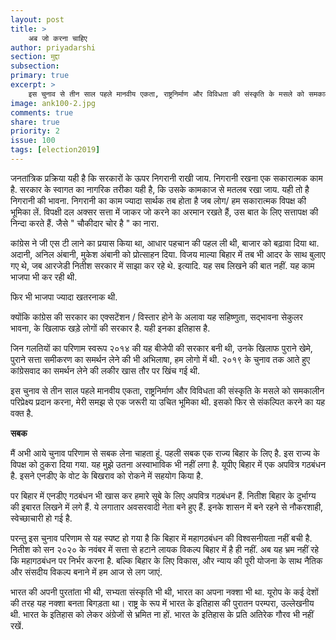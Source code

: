 ```yaml
---
layout: post
title: >
    अब जो करना चाहिए
author: priyadarshi
section: मुद्दा
subsection:
primary: true
excerpt: >
    इस चुनाव से तीन साल पहले मानवीय एकता, राष्ट्रनिर्माण और विविधता की संस्कृति के मसले को समकालीन परिप्रेक्ष्य प्रदान करना, मेरी समझ से एक जरूरी या उचित भूमिका थी. इसको फिर से संकल्पित करने का यह वक्त है.
image: ank100-2.jpg
comments: true
share: true
priority: 2
issue: 100
tags: [election2019]
---
```


जनतांत्रिक प्रक्रिया यही है कि सरकारों के ऊपर निगरानी राखी जाय. निगरानी रखना एक सकारात्मक काम है. सरकार के स्वागत का नागरिक तरीका यही है, कि उसके कामकाज से मतलब रखा जाय. यही तो है निगरानी की भावना. निगरानी का  काम ज्यादा सार्थक तब होता है जब लोग/ हम सकारात्मक विपक्ष की भूमिका लें. विपक्षी दल अक्सर सत्ता में जाकर जो करने का अरमान रखते हैं, उस बात के लिए सत्तापक्ष की निन्दा करते हैं. जैसे " चौकीदार चोर है " का नारा.

कांग्रेस ने जी एस टी लाने का प्रयास किया था, आधार पहचान की पहल ली थी, बाजार को बढ़ावा दिया था. अदानी, अनिल अंबानी, मुकेश अंबानी को प्रोत्साहन दिया. विजय माल्या बिहार में तब भी आदर के साथ बुलाए गए थे, जब आरजेडी नितीश सरकार में साझा कर रहे थे. इत्यादि. यह सब लिखने की बात नहीं. यह काम भाजपा भी कर रही थी.

फिर भी भाजपा ज्यादा खतरनाक थी.

क्योंकि कांग्रेस की सरकार का एक्सटेंशन / विस्तार होने के अलावा यह सहिष्णुता, सद्भावना सेकुलर भावना, के खिलाफ खड़े लोगों की सरकार है. यही इनका इतिहास है.

जिन गलतियों का परिणाम स्वरूप २०१४ की यह बीजेपी की सरकार बनी थी, उनके खिलाफ पुराने खेमे, पुराने सत्ता समीकरण का समर्थन लेने की भी अभिलाषा, हम लोगो में थी. २०१९ के चुनाव तक आते हुए कांग्रेसवाद का समर्थन लेने की लकीर खास तौर पर खिंच गई थी.

इस चुनाव से तीन साल पहले मानवीय एकता, राष्ट्रनिर्माण और विविधता की संस्कृति के मसले को समकालीन परिप्रेक्ष्य प्रदान करना, मेरी समझ से एक जरूरी या उचित भूमिका थी.  इसको फिर से संकल्पित करने का यह वक्त है.

**सबक**

मैं अभी आये चुनाव परिणाम से सबक लेना चाहता हूं.  पहली सबक एक राज्य बिहार के लिए है. इस राज्य के विपक्ष को ठुकरा दिया गया. यह मुझे उतना अस्वाभाविक भी नहीं लगा है. यूपीए बिहार में एक अपवित्र गठबंधन है. इसने एनडीए के वोट के बिखराव को रोकने में सहयोग किया है.

पर बिहार में एनडीए गठबंधन भी खास कर हमारे सूबे के लिए अपवित्र गठबंधन हैं. नितीश बिहार के दुर्भाग्य की इबारत लिखने में लगे हैं. ये लगातार अवसरवादी नेता बने हुए हैं. इनके शासन में बने रहने से नौकरशाही, स्वेच्छाचारी हो गई है.

परन्तु इस चुनाव परिणाम से यह स्पष्ट हो गया है कि बिहार में महागठबंधन की विश्वसनीयता नहीं बची है.  नितीश को सन २०२० के नवंबर में सत्ता से हटाने लायक विकल्प बिहार में है ही  नहीं. अब यह भ्रम नहीं रहे कि महागठबंधन पर निर्भर करना है. बल्कि बिहार के लिए विकास, और न्याय की पूरी योजना के साथ नैतिक और संसदीय विकल्प बनाने में हम आज से लग जाएं.

भारत की अपनी पुरतांता भी थी, सभ्यता संस्कृति भी थी, भारत का अपना नक्शा भी था. यूरोप के कई देशों की तरह यह नक्शा बनता बिगड़ता था। राष्ट्र के रूप में भारत के  इतिहास की पुरातन परम्परा, उल्लेखनीय थी. भारत के इतिहास को लेकर अंग्रेजों से भ्रमित ना हों. भारत के इतिहास के प्रति अतिरेक गौरव भी नहीं रखें.